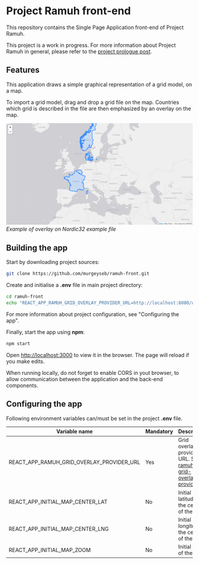 # Project Ramuh front-end

This repository contains the Single Page Application front-end of Project Ramuh.

This project is a work in progress. For more information about Project Ramuh in general, please refer to the [project prologue post](https://murgeyseb.github.io/project/ramuh/2020/04/23/project-ramuh-prologue.html).

## Features

This application draws a simple graphical representation of a grid model, on a map.

To import a grid model, drag and drop a grid file on the map. Countries which grid is described in the file are then emphasized by an overlay on the map.

![Example of overlay on Nordic32 example file](/doc/images/nordic32-overlay.png)
*Example of overlay on Nordic32 example file*

## Building the app

Start by downloading project sources:

```bash
git clone https://github.com/murgeyseb/ramuh-front.git
```

Create and initialise a **.env** file in main project directory:

```bash
cd ramuh-front
echo "REACT_APP_RAMUH_GRID_OVERLAY_PROVIDER_URL=http://localhost:8080/overlay" >> ".env"
```

For more information about project configuration, see "Configuring the app".

Finally, start the app using **npm**:

```bash
npm start
```

Open [http://localhost:3000](http://localhost:3000) to view it in the browser.
The page will reload if you make edits.

When running locally, do not forget to enable CORS in yout browser, to allow communication between the application and the back-end components.

## Configuring the app

Following environment variables can/must be set in the project **.env** file.

| Variable name | Mandatory | Description |
| --- | --- | --- |
| REACT_APP_RAMUH_GRID_OVERLAY_PROVIDER_URL | Yes | Grid overlay provider URL. See [ramuh-grid-overlay-provider](https://github.com/murgeyseb/ramuh-grid-overlay-provider) |
| REACT_APP_INITIAL_MAP_CENTER_LAT | No | Initial latitude of the center of the map |
| REACT_APP_INITIAL_MAP_CENTER_LNG | No | Initial longitude of the center of the map |
| REACT_APP_INITIAL_MAP_ZOOM | No | Initial zoom of the map |